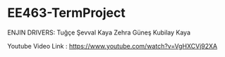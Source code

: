 # EE463-TermProject
ENJIN DRIVERS: 
Tuğçe Şevval Kaya
Zehra Güneş 
Kubilay Kaya

Youtube Video Link : https://www.youtube.com/watch?v=VgHXCVj92XA
